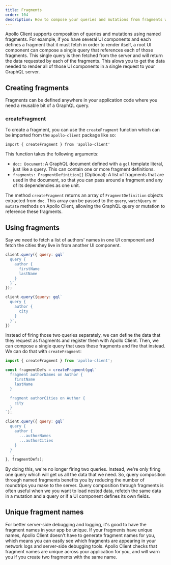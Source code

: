 ```yaml
---
title: Fragments
order: 104
description: How to compose your queries and mutations from fragments with Apollo Client.
---
```


Apollo Client supports composition of queries and mutations using named fragments. For example, if you have several UI components and each defines a fragment that it must fetch in order to render itself, a root UI component can compose a single query that references each of those fragments. This single query is then fetched from the server and will return the data requested by each of the fragments. This alows you to get the data needed to render all of those UI components in a single request to your GraphQL server.

<h2 id="creating-fragments">Creating fragments</h2>

Fragments can be defined anywhere in your application code where you need a reusable bit of a GraphQL query.

<h3 id="createFragment" title="createFragment()">createFragment</h3>

To create a fragment, you can use the `createFragment` function which can be imported from the `apollo-client` package like so:

```
import { createFragment } from 'apollo-client'
```

This function takes the following arguments:

- `doc: Document`: A GraphQL document defined with a `gql` template literal, just like a query. This can contain one or more fragment definitions.
- `fragments: FragmentDefinition[]` (Optional): A list of fragments that are used in the document, so that you can pass around a fragment and any of its dependencies as one unit.

The method `createFragment` returns an array of `FragmentDefinition` objects extracted from `doc`. This array can be passed to the `query`, `watchQuery` or `mutate` methods on Apollo Client, allowing the GraphQL query or mutation to reference these fragments.

<h2 id="using-fragments">Using fragments</h2>

Say we need to fetch a list of authors' names in one UI component and fetch the cities they live in from another UI component.

```javascript
client.query({ query: gql`
  query {
    author {
      firstName
      lastName
    }
  }`,
});

client.query({query: gql`
  query {
    author {
      city
    }
  }`,
})

```

Instead of firing those two queries separately, we can define the data that they request as fragments and register them with Apollo Client. Then, we can compose a single query that uses these fragments and fire that instead. We can do that with `createFragment`:

```javascript
import { createFragment } from 'apollo-client';

const fragmentDefs = createFragment(gql`
  fragment authorNames on Author {
    firstName
    lastName
  }

  fragment authorCities on Author {
    city
  }
`);

client.query({ query: gql`
  query {
    author {
      ...authorNames
      ...authorCities
    }
  }
  `,
}, fragmentDefs);
```

By doing this, we're no longer firing two queries. Instead, we're only firing one query which will get us all the data that we need. So, query composition through named fragments benefits you by reducing the number of roundtrips you make to the server. Query composition through fragments is often useful when we you want to load nested data, refetch the same data in a mutation and a query or if a UI component defines its own fields.

<h2 id="unique-names">Unique fragment names</h2>

For better server-side debugging and logging, it's good to have the fragment names in your app be unique. If your fragments have unique names, Apollo Client doesn't have to generate fragment names for you, which means you can easily see which fragments are appearing in your network logs and server-side debugging tools. Apollo Client checks that fragment names are unique across your application for you, and will warn you if you create two fragments with the same name.
